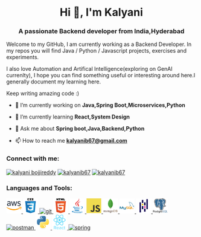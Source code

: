 <h1 align="center">Hi 👋, I'm Kalyani</h1>
<h3 align="center">A passionate Backend developer from India,Hyderabad</h3>
Welcome to my GitHub,
I am currently working as a Backend Developer.
In my repos you will find Java / Python / Javascript projects, exercises and experiments.

I also love Automation and Artifical Intelligence(exploring on GenAI currenlty), I hope you can find something useful or interesting around here.I generally document my learning here.

Keep writing amazing code :)

<!-- <p align="left"> <img src="https://komarev.com/ghpvc/?username=kalyani33&label=Profile%20views&color=0e75b6&style=flat" alt="kalyani33" /> </p>

<p align="left"> <a href="https://github.com/ryo-ma/github-profile-trophy"><img src="https://github-profile-trophy.vercel.app/?username=kalyani33" alt="kalyani33" /></a> </p> -->

- 🔭 I’m currently working on **Java,Spring Boot,Microservices,Python**

- 🌱 I’m currently learning **React,System Design**

- 💬 Ask me about **Spring boot,Java,Backend,Python**

- 📫 How to reach me **kalyanib67@gmail.com**

<h3 align="left">Connect with me:</h3>
<p align="left">
<a href="https://linkedin.com/in/kalyani bojjireddy" target="blank"><img align="center" src="https://raw.githubusercontent.com/rahuldkjain/github-profile-readme-generator/master/src/images/icons/Social/linked-in-alt.svg" alt="kalyani bojjireddy" height="30" width="40" /></a>
<a href="https://www.hackerrank.com/kalyanib67" target="blank"><img align="center" src="https://raw.githubusercontent.com/rahuldkjain/github-profile-readme-generator/master/src/images/icons/Social/hackerrank.svg" alt="kalyanib67" height="30" width="40" /></a>
<a href="https://www.leetcode.com/kalyanib67" target="blank"><img align="center" src="https://raw.githubusercontent.com/rahuldkjain/github-profile-readme-generator/master/src/images/icons/Social/leet-code.svg" alt="kalyanib67" height="30" width="40" /></a>
</p>

<h3 align="left">Languages and Tools:</h3>
<p align="left"> <a href="https://aws.amazon.com" target="_blank" rel="noreferrer"> <img src="https://raw.githubusercontent.com/devicons/devicon/master/icons/amazonwebservices/amazonwebservices-original-wordmark.svg" alt="aws" width="40" height="40"/> </a> <a href="https://www.w3schools.com/css/" target="_blank" rel="noreferrer"> <img src="https://raw.githubusercontent.com/devicons/devicon/master/icons/css3/css3-original-wordmark.svg" alt="css3" width="40" height="40"/> </a> <a href="https://git-scm.com/" target="_blank" rel="noreferrer"> <img src="https://www.vectorlogo.zone/logos/git-scm/git-scm-icon.svg" alt="git" width="40" height="40"/> </a> <a href="https://www.w3.org/html/" target="_blank" rel="noreferrer"> <img src="https://raw.githubusercontent.com/devicons/devicon/master/icons/html5/html5-original-wordmark.svg" alt="html5" width="40" height="40"/> </a> <a href="https://www.java.com" target="_blank" rel="noreferrer"> <img src="https://raw.githubusercontent.com/devicons/devicon/master/icons/java/java-original.svg" alt="java" width="40" height="40"/> </a> <a href="https://developer.mozilla.org/en-US/docs/Web/JavaScript" target="_blank" rel="noreferrer"> <img src="https://raw.githubusercontent.com/devicons/devicon/master/icons/javascript/javascript-original.svg" alt="javascript" width="40" height="40"/> </a> <a href="https://www.mongodb.com/" target="_blank" rel="noreferrer"> <img src="https://raw.githubusercontent.com/devicons/devicon/master/icons/mongodb/mongodb-original-wordmark.svg" alt="mongodb" width="40" height="40"/> </a> <a href="https://www.mysql.com/" target="_blank" rel="noreferrer"> <img src="https://raw.githubusercontent.com/devicons/devicon/master/icons/mysql/mysql-original-wordmark.svg" alt="mysql" width="40" height="40"/> </a> <a href="https://pandas.pydata.org/" target="_blank" rel="noreferrer"> <img src="https://raw.githubusercontent.com/devicons/devicon/2ae2a900d2f041da66e950e4d48052658d850630/icons/pandas/pandas-original.svg" alt="pandas" width="40" height="40"/> </a> <a href="https://www.postgresql.org" target="_blank" rel="noreferrer"> <img src="https://raw.githubusercontent.com/devicons/devicon/master/icons/postgresql/postgresql-original-wordmark.svg" alt="postgresql" width="40" height="40"/> </a> <a href="https://postman.com" target="_blank" rel="noreferrer"> <img src="https://www.vectorlogo.zone/logos/getpostman/getpostman-icon.svg" alt="postman" width="40" height="40"/> </a> <a href="https://www.python.org" target="_blank" rel="noreferrer"> <img src="https://raw.githubusercontent.com/devicons/devicon/master/icons/python/python-original.svg" alt="python" width="40" height="40"/> </a> <a href="https://reactjs.org/" target="_blank" rel="noreferrer"> <img src="https://raw.githubusercontent.com/devicons/devicon/master/icons/react/react-original-wordmark.svg" alt="react" width="40" height="40"/> </a> <a href="https://spring.io/" target="_blank" rel="noreferrer"> <img src="https://www.vectorlogo.zone/logos/springio/springio-icon.svg" alt="spring" width="40" height="40"/> </a> </p>

<!--<p><img align="left" src="https://github-readme-stats.vercel.app/api/top-langs?username=kalyani33&show_icons=true&locale=en&layout=compact" alt="kalyani33" /></p>

 <p>&nbsp;<img align="center" src="https://github-readme-stats.vercel.app/api?username=kalyani33&show_icons=true&locale=en" alt="kalyani33" /></p>

<p><img align="center" src="https://github-readme-streak-stats.herokuapp.com/?user=kalyani33&" alt="kalyani33" /></p> -->
